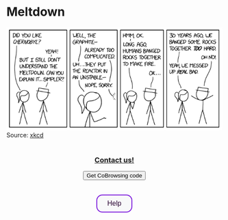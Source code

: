 <!-- Global site tag (gtag.js) - Google Analytics -->
<script async src="https://www.googletagmanager.com/gtag/js?id=GA_MEASUREMENT_ID"></script>
<script>
  window.dataLayer = window.dataLayer || [];
  function gtag(){dataLayer.push(arguments);}
  gtag('js', new Date());

  gtag('config', 'GA_MEASUREMENT_ID');
</script>




<!-- Google Analytics -->
<!-- <script>
(function(i,s,o,g,r,a,m){i['GoogleAnalyticsObject']=r;i[r]=i[r]||function(){
(i[r].q=i[r].q||[]).push(arguments)},i[r].l=1*new Date();a=s.createElement(o),
m=s.getElementsByTagName(o)[0];a.async=1;a.src=g;m.parentNode.insertBefore(a,m)
})(window,document,'script','https://www.google-analytics.com/analytics.js','ga');

ga('create', 'UA-149774101-1', 'auto');
ga('send', 'pageview');
</script>
<!-- End Google Analytics -->



<style>
  .button1 {
    background-color: #F8F9F9; /* light gray */
    color: #2C0735; /* Glia black purple */
    border: 2px solid rgb(124,25,221); /* Glia purple */
    font-size: 16px;
    border-radius: 14px;
    padding: 10px 24px;
    cursor: pointer;
    transition: all 0.3s ease;
    }
  .button1:hover {
    color: #F8F9F9; /* light gray */
    background-color: #C04CFD; /* Glia orchid */
    border-color: #C04CFD; /* Glia orchid */
    }
  .button1:active {
    color: #F8F9F9; /* light gray */
    background-color: #7C19DD; /* Glia purple */
    border-color: ##7C19DD; /* Glia purple */
    }
  .button1:focus {
    outline: none;
    box-shadow: 0 0 0 5px #C04CFD; /* Glia orchid */
    }
  .footer {
    padding-top: 20px;
    padding-bottom: 30px;
    margin-top: 40px;
    font-size: 13px;
    color: #aaa;
    background: transparent url(../images/hr.png) 0 0 no-repeat;
  }
</style>


<script src="//api.glia.com/salemove_integration.js"></script>
    
<div id="title">
  <h1>Meltdown</h1>
</div>         
        
<div id="meltdown_pic">
  <img src="../img/meltdown.png" alt="Example of NM" />
  <br>
  Source: <a href="https://xkcd.com/2163/" target="_blank">xkcd</a>
</div>

<br>        
<div id="contact-us" align="center">
  <a data-sm-show-media-selection-on="click" href="javascript:void(0);" style="display: block;">
    <h3>
      Contact us!
    </h3>
  </a>
</div>
        
<div align="center" id="call-visualizer">
  <button
      class="omnibrowse-code-button"
      onclick="document.body.appendChild(document.createElement('sm-visitor-code'))">
        Get CoBrowsing code
  </button>
</div>
<br>
<br>
<div align="center" id="help-button">
  <input type="button" class="button1" name="help-button" value="Help">
</div>

<footer> 

</footer>
